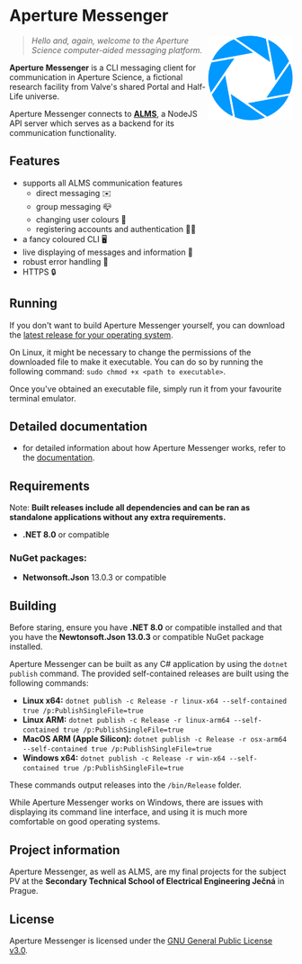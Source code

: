 # Aperture Messenger

<img src="./docs/img/logo.png" align="right" alt="Aperture Messenger logo" width="150" height="150">

> *Hello and, again, welcome to the Aperture Science computer-aided messaging platform.*

**Aperture Messenger** is a CLI messaging client for communication in Aperture Science, a fictional research facility from Valve's shared Portal and Half-Life universe.

Aperture Messenger connects to [**ALMS**](https://github.com/oschl-git/alms), a NodeJS API server which serves as a backend for its communication functionality.

## Features
- supports all ALMS communication features
  - direct messaging ✉️
  - group messaging 📪
  - changing user colours 🎨
  - registering accounts and authentication 👩‍🦰
- a fancy coloured CLI 🖥️
- live displaying of messages and information 🔄
- robust error handling 💪
- HTTPS 🔒

## Running
If you don't want to build Aperture Messenger yourself, you can download the [latest release for your operating system](https://github.com/oschl-git/aperture-messenger/releases/tag/3).

On Linux, it might be necessary to change the permissions of the downloaded file to make it executable. You can do so by running the following command: `sudo chmod +x <path to executable>`.

Once you've obtained an executable file, simply run it from your favourite terminal emulator.

## Detailed documentation
- for detailed information about how Aperture Messenger works, refer to the [documentation](docs/DOCUMENTATION.md). 

## Requirements
Note: **Built releases include all dependencies and can be ran as standalone applications without any extra requirements.**

- **.NET 8.0** or compatible

### NuGet packages:
- **Netwonsoft.Json** 13.0.3 or compatible

## Building
Before staring, ensure you have **.NET 8.0** or compatible installed and that you have the **Newtonsoft.Json 13.0.3** or compatible NuGet package installed.

Aperture Messenger can be built as any C# application by using the `dotnet publish` command. The provided self-contained releases are built using the following commands:

- **Linux x64:** `dotnet publish -c Release -r linux-x64 --self-contained true /p:PublishSingleFile=true`
- **Linux ARM:** `dotnet publish -c Release -r linux-arm64 --self-contained true /p:PublishSingleFile=true`
- **MacOS ARM (Apple Silicon):** `dotnet publish -c Release -r osx-arm64 --self-contained true /p:PublishSingleFile=true`
- **Windows x64:** `dotnet publish -c Release -r win-x64 --self-contained true /p:PublishSingleFile=true`

These commands output releases into the `/bin/Release` folder.

While Aperture Messenger works on Windows, there are issues with displaying its command line interface, and using it is much more comfortable on good operating systems.

## Project information
Aperture Messenger, as well as ALMS, are my final projects for the subject PV at the **Secondary Technical School of Electrical Engineering Ječná** in Prague.

## License
Aperture Messenger is licensed under the [GNU General Public License v3.0](https://www.gnu.org/licenses/gpl-3.0.en.html).